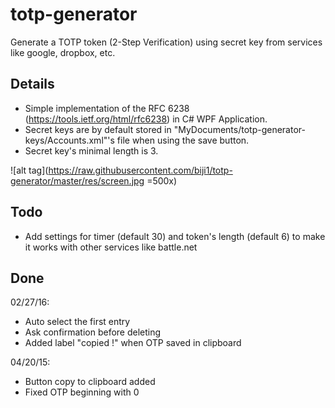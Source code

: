# totp-generator
Generate a TOTP token (2-Step Verification) using secret key from services like google, dropbox, etc.

## Details
- Simple implementation of the RFC 6238 (https://tools.ietf.org/html/rfc6238) in C# WPF Application.
- Secret keys are by default stored in "MyDocuments/totp-generator-keys/Accounts.xml"'s file when using the save button.
- Secret key's minimal length is 3.

![alt tag](https://raw.githubusercontent.com/biji1/totp-generator/master/res/screen.jpg =500x)

## Todo
- Add settings for timer (default 30) and token's length (default 6) to make it works with other services like battle.net

## Done

02/27/16:
- Auto select the first entry
- Ask confirmation before deleting
- Added label "copied !" when OTP saved in clipboard

04/20/15:
- Button copy to clipboard added
- Fixed OTP beginning with 0
